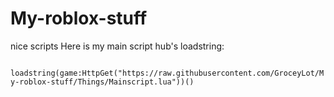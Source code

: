 # My-roblox-stuff
nice scripts
Here is my main script hub's loadstring:

<code>
loadstring(game:HttpGet("https://raw.githubusercontent.com/GroceyLot/My-roblox-stuff/Things/Mainscript.lua"))()
</code>
